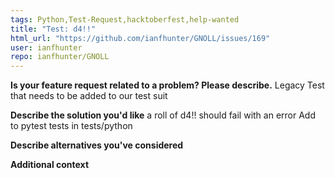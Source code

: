 ```yaml
---
tags: Python,Test-Request,hacktoberfest,help-wanted
title: "Test: d4!!"
html_url: "https://github.com/ianfhunter/GNOLL/issues/169"
user: ianfhunter
repo: ianfhunter/GNOLL
---
```


**Is your feature request related to a problem? Please describe.**
Legacy Test that needs to be added to our test suit

**Describe the solution you'd like**
a roll of d4!! should fail with an error 
Add to pytest tests in tests/python

**Describe alternatives you've considered**

**Additional context**
